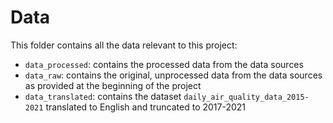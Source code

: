 # Data

This folder contains all the data relevant to this project:

* `data_processed`: contains the processed data from the data sources
* `data_raw`: contains the original, unprocessed data from the data sources as provided at the beginning of the project
* `data_translated`: contains the dataset `daily_air_quality_data_2015-2021` translated to English and truncated to 2017-2021

